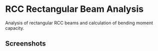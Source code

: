 # RCC Rectangular Beam Analysis
Analysis of rectangular RCC beams and calculation of bending moment capacity.

## Screenshots
